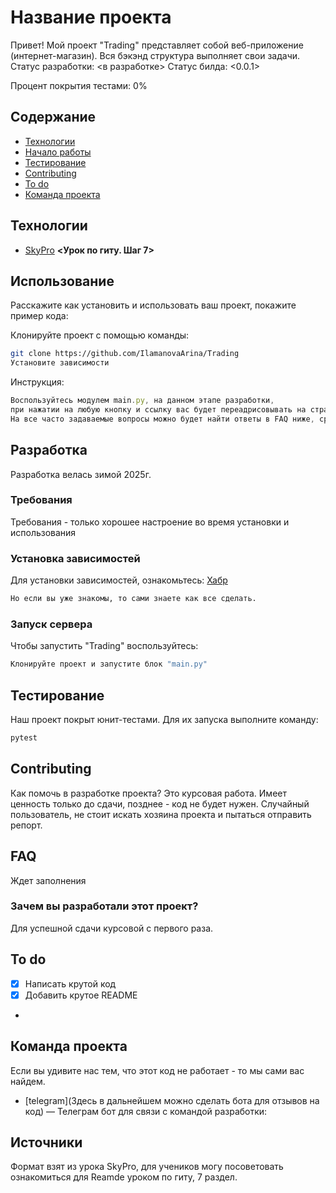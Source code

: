 # Название проекта
Привет! Мой проект "Trading" представляет собой веб-приложение (интернет-магазин). 
Вся бэкэнд структура выполняет свои задачи. 
Статус разработки: <в разработке>
Статус билда: <0.0.1>

Процент покрытия тестами: 0%

## Содержание
- [Технологии](#технологии)
- [Начало работы](#начало-работы)
- [Тестирование](#тестирование)
- [Contributing](#contributing)
- [To do](#to-do)
- [Команда проекта](#команда-проекта)

## Технологии
- [SkyPro](https://my.sky.pro/student-cabinet/stream-lesson/135680/theory/7) **<Урок по гиту. Шаг 7>**

## Использование
Расскажите как установить и использовать ваш проект, покажите пример кода:

Клонируйте проект с помощью команды:
```sh
git clone https://github.com/IlamanovaArina/Trading
Установите зависимости
```


Инструкция:
```typescript
Воспользуйтесь модулем main.py, на данном этапе разработки, 
при нажатии на любую кнопку и ссылку вас будет переадрисовывать на страницу "Контакты".
На все часто задаваемые вопросы можно будет найти ответы в FAQ ниже, сразу по мере появления.
```

## Разработка
Разработка велась зимой 2025г.

### Требования
Требования - только хорошее настроение во время установки и использования

### Установка зависимостей
Для установки зависимостей, ознакомьтесь: [Хабр](https://habr.com/ru/articles/593529/)
```sh
Но если вы уже знакомы, то сами знаете как все сделать.
```

### Запуск  сервера
Чтобы запустить "Trading" воспользуйтесь:
```sh
Клонируйте проект и запустите блок "main.py"
```

## Тестирование
Наш проект покрыт юнит-тестами. Для их запуска выполните команду:
```sh
pytest
```

## Contributing
Как помочь в разработке проекта? Это курсовая работа. Имеет ценность только до сдачи, позднее - код не будет нужен.
Случайный пользователь, не стоит искать хозяина проекта и пытаться отправить репорт.

## FAQ 
Ждет заполнения

### Зачем вы разработали этот проект?
Для успешной сдачи курсовой с первого раза.

## To do
- [x] Написать крутой код
- [x] Добавить крутое README
- 
## Команда проекта
Если вы удивите нас тем, что этот код не работает - то мы сами вас найдем.

- [telegram](Здесь в дальнейшем можно сделать бота для отзывов на код) — Телеграм бот для связи с командой разработки: 

## Источники
Формат взят из урока SkyPro,
для учеников могу посоветовать ознакомиться для Reamde уроком по гиту, 7 раздел.